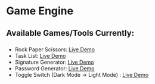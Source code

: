 # Game Engine

## Available Games/Tools Currently:

### 
- Rock Paper Scissors: [Live Demo](https://wijj9.github.io/Game_Engine/Home/Games/Rock_Paper_Scissors/index.html)
- Task List: [Live Demo](https://wijj9.github.io/TaskList/)
- Signature Generator: [Live Demo](https://wijj9.github.io/Game_Engine/Home/Games/Signature_Generator/index.html)
- Password Generator: [Live Demo](https://wijj9.github.io/Game_Engine/Home/Games/Password_Generator/index.html)
- Toggle Switch (Dark Mode -> Light Mode) : [Live Demo](https://wijj9.github.io/Game_Engine/Home/Games/Custom_Toggle_Switch/index.html)
